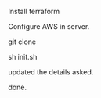 Install terraform 

Configure AWS in server. 

git clone 

sh init.sh 

updated the details asked. 

done.

